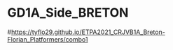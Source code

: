 # GD1A_Side_BRETON
 

#https://tyflo29.github.io/ETPA2021_CRJVB1A_Breton-Florian_Platformers/combo1
